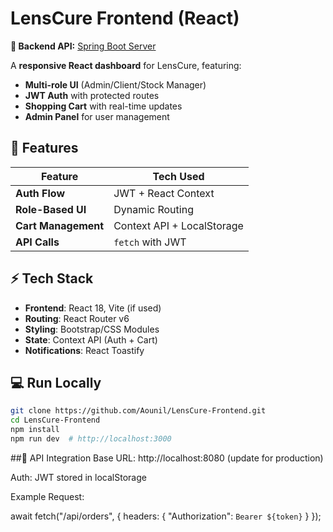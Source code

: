 

# LensCure Frontend (React)  

**🔗 Backend API:** [Spring Boot Server](https://github.com/Aounil/LensCure-Backend)  

A **responsive React dashboard** for LensCure, featuring:  
- **Multi-role UI** (Admin/Client/Stock Manager)  
- **JWT Auth** with protected routes  
- **Shopping Cart** with real-time updates  
- **Admin Panel** for user management  

## 🎨 Features  

| Feature               | Tech Used               |  
|-----------------------|-------------------------|  
| **Auth Flow**         | JWT + React Context     |  
| **Role-Based UI**     | Dynamic Routing         |  
| **Cart Management**   | Context API + LocalStorage |  
| **API Calls**         | `fetch` with JWT        |  

## ⚡ Tech Stack  
- **Frontend**: React 18, Vite (if used)  
- **Routing**: React Router v6  
- **Styling**: Bootstrap/CSS Modules  
- **State**: Context API (Auth + Cart)  
- **Notifications**: React Toastify  

## 💻 Run Locally  
```bash
git clone https://github.com/Aounil/LensCure-Frontend.git
cd LensCure-Frontend
npm install
npm run dev  # http://localhost:3000
```

##🔌 API Integration
Base URL: http://localhost:8080 (update for production)

Auth: JWT stored in localStorage

Example Request:

await fetch("/api/orders", {
  headers: { "Authorization": `Bearer ${token}` }
});
